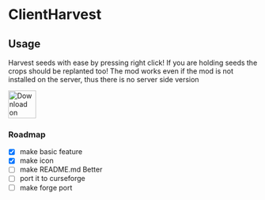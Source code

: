 # ClientHarvest

## Usage
Harvest seeds with ease by pressing right click! If you are holding seeds the crops should be replanted too! The mod works even if the mod is not installed on the server, thus there is no server side version

<a href="https://modrinth.com/mod/clientharvest"><img alt="Download on Modrinth" height="56" src="https://cdn.jsdelivr.net/npm/@intergrav/devins-badges@3/assets/cozy/available/modrinth_vector.svg"></a>

### Roadmap

- [x] make basic feature 
- [x] make icon
- [ ] make README.md Better
- [ ] port it to curseforge
- [ ] make forge port
